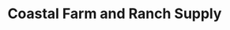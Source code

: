 ---
title: "Coastal Farm and Ranch Supply"
url: /roseburg/coastal-farm-and-ranch-supply/
shop: Eisenwaren
---